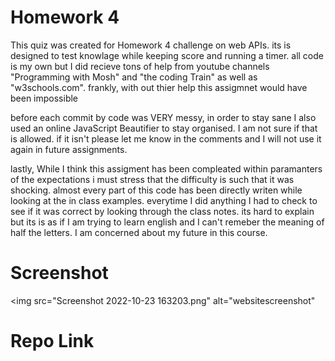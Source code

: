 # Homework 4

This quiz was created for Homework 4 challenge on web APIs. its is designed to test knowlage while keeping score and running a timer. all code is my own but I did recieve tons of help from youtube channels "Programming with Mosh" and "the coding Train" as well as "w3schools.com". frankly, with out thier help this assigmnet would have been impossible

 before each commit by code was VERY messy, in order to stay sane I also used an online JavaScript Beautifier to stay organised. I am not sure if that is allowed. if it isn't please let me know in the comments and I will not use it again in future assignments.

 lastly, While I think this assigment has been compleated within paramanters of the expectations i must stress that the difficulty is such that it was shocking. almost every part of this code has been directly writen while looking at the in class examples. everytime I did anything I had to check to see if it was correct by looking through the class notes. its hard to explain but its is as if I am trying to learn english and I can't remeber the meaning of half the letters. I am concerned about my future in this course.

# Screenshot
<img src="Screenshot 2022-10-23 163203.png" alt="websitescreenshot"

# Repo Link

